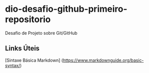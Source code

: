 # dio-desafio-github-primeiro-repositorio
Desafio de Projeto sobre Git/GitHub

## Links Úteis
[Sintaxe Básica Markdown] (https://www.markdownguide.org/basic-syntax/)
